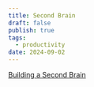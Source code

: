 ```yaml
---
title: Second Brain
draft: false
publish: true
tags:
  - productivity
date: 2024-09-02
---
```

[Building a Second Brain](https://maggieappleton.com/basb)